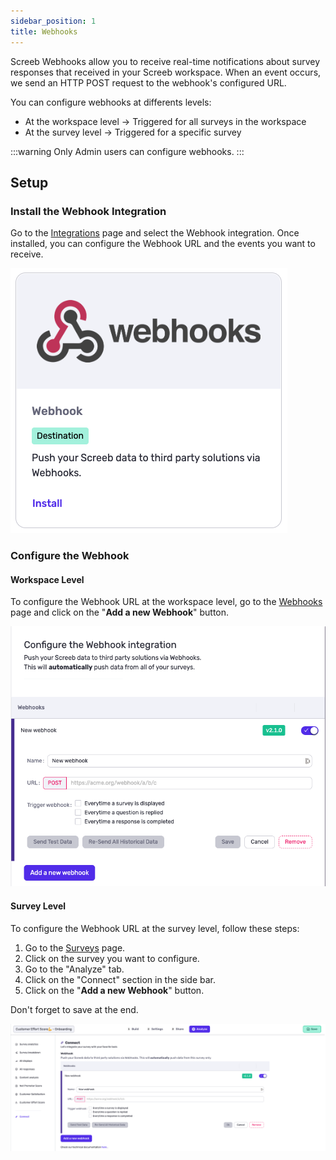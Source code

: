 ```yaml
---
sidebar_position: 1
title: Webhooks
---
```


Screeb Webhooks allow you to receive real-time notifications about survey responses that received in your Screeb workspace. When an event occurs, we send an HTTP POST request to the webhook's configured URL.

You can configure webhooks at differents levels:
- At the workspace level -> Triggered for all surveys in the workspace
- At the survey level -> Triggered for a specific survey

:::warning
Only Admin users can configure webhooks.
:::

## Setup

### Install the Webhook Integration

Go to the [Integrations](https://admin.screeb.app/org/last/integrations) page and select the Webhook integration.
Once installed, you can configure the Webhook URL and the events you want to receive.

![](/assets/webhooks/webhook-integration.png)

### Configure the Webhook

#### Workspace Level

To configure the Webhook URL at the workspace level, go to the [Webhooks](https://admin.screeb.app/org/last/integrations/webhook) page and click on the "**Add a new Webhook**" button.

![](/assets/webhooks/webhook-configure-workspace.png)

#### Survey Level

To configure the Webhook URL at the survey level, follow these steps:
1. Go to the [Surveys](https://admin.screeb.app/org/last/surveys) page.
2. Click on the survey you want to configure.
3. Go to the "Analyze" tab.
4. Click on the "Connect" section in the side bar.
5. Click on the "**Add a new Webhook**" button.

Don't forget to save at the end.

![](/assets/webhooks/webhook-configure-survey.png)